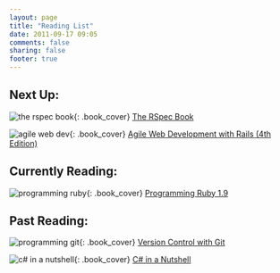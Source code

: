 ```yaml
---
layout: page
title: "Reading List"
date: 2011-09-17 09:05
comments: false
sharing: false
footer: true
---
```

Next Up:
--------
![the rspec book][rspec_cover]{: .book_cover} [The RSpec Book][rspec]

![agile web dev][agile_cover]{: .book_cover} [Agile Web Development with Rails (4th Edition)][rails]

Currently Reading:
------------------
![programming ruby][ruby_cover]{: .book_cover} [Programming Ruby 1.9][ruby]

Past Reading:
-------------
![programming git][git_cover]{: .book_cover} [Version Control with Git][git]

![c# in a nutshell][c_sharp_cover]{: .book_cover} [C# in a Nutshell][c_sharp]

[agile_cover]: /images/books/agile_rails.jpg
[rspec_cover]: /images/books/rspec.jpg
[ruby_cover]: /images/books/programming_ruby.jpg
[git_cover]: /images/books/git_cover.gif
[c_sharp_cover]: /images/books/c_sharp.gif
[rails]: http://pragprog.com/book/rails4/agile-web-development-with-rails
[rspec]: http://pragprog.com/book/achbd/the-rspec-book
[ruby]: http://pragprog.com/book/ruby3/programming-ruby-1-9
[git]: http://shop.oreilly.com/product/9780596520137.do
[c_sharp]: http://shop.oreilly.com/product/9780596800963.do
